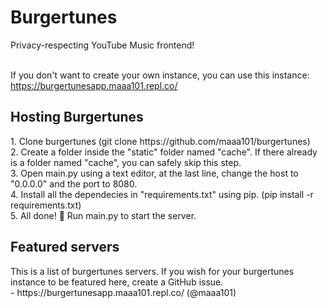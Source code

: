 <h1>Burgertunes</h1>
Privacy-respecting YouTube Music frontend! <br><br>

If you don't want to create your own instance, you can use this instance: <br>
https://burgertunesapp.maaa101.repl.co/<br>

<h2>Hosting Burgertunes</h2>
1. Clone burgertunes (git clone https://github.com/maaa101/burgertunes)<br>
2. Create a folder inside the "static" folder named "cache". If there already is a folder named "cache", you can safely skip this step.<br>
3. Open main.py using a text editor, at the last line, change the host to "0.0.0.0" and the port to 8080.<br>
4. Install all the dependecies in "requirements.txt" using pip. (pip install -r requirements.txt)<br>
5. All done! 🎉 Run main.py to start the server.<br>

<h2>Featured servers</h2>
This is a list of burgertunes servers. If you wish for your burgertunes instance to be featured here, create a GitHub issue.
<br>
- https://burgertunesapp.maaa101.repl.co/ (@maaa101)
